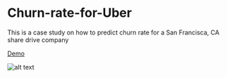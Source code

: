 # Churn-rate-for-Uber
This is a case study on how to predict churn rate for a San Francisca, CA share drive company 

[Demo](https://github.com/itsjameshan/Churn-rate-for-Uber/blob/master/docs/churn2.nb.html)

![alt text](./churn_prediction_notebook_demo.gif)
